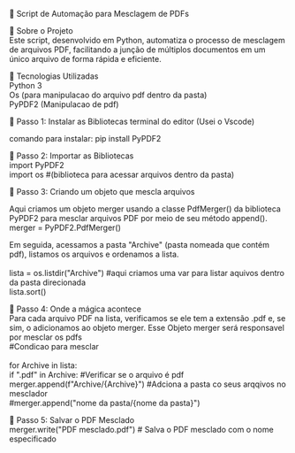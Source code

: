 📄 Script de Automação para Mesclagem de PDFs <br>

📌 Sobre o Projeto <br>
Este script, desenvolvido em Python, automatiza o processo de mesclagem de arquivos PDF, facilitando a junção de múltiplos documentos em um único arquivo de forma rápida e eficiente.

🚀 Tecnologias Utilizadas <br>
Python 3 <br>
Os (para manipulacao do arquivo pdf dentro da pasta) <br>
PyPDF2 (Manipulacao de pdf) <br> 

📝 Passo 1: Instalar as Bibliotecas terminal do editor (Usei o Vscode) <br>

  comando para instalar: pip install PyPDF2 <br>

📝 Passo 2: Importar as Bibliotecas<br>
    import PyPDF2 <br>
    import os #(biblioteca para acessar arquivos dentro da pasta)<br>

📝 Passo 3: Criando um objeto que mescla arquivos<br>

   Aqui criamos um objeto merger usando a classe PdfMerger() da biblioteca PyPDF2 para mesclar arquivos PDF por meio de seu método append().<br>
      merger = PyPDF2.PdfMerger()<br>
   
   Em seguida, acessamos a pasta "Archive" (pasta nomeada que contém pdf), listamos os arquivos e ordenamos a lista. <br> <br>
      lista = os.listdir("Archive") #aqui criamos uma var para listar aquivos dentro da pasta direcionada <br>
      lista.sort()<br>
      
📝 Passo 4: Onde a mágica acontece<br>
 Para cada arquivo PDF na lista, verificamos se ele tem a extensão .pdf e, se sim, o adicionamos ao objeto merger. Esse Objeto merger será responsavel por mesclar os pdfs <br>
   #Condicao para mesclar <br> <br>
        for Archive in lista: <br>
          if ".pdf" in Archive:   #Verificar se o arquivo é pdf <br>
          merger.append(f"Archive/{Archive}")  #Adciona a pasta co seus arqqivos no mesclador <br>
          #merger.append("nome da pasta/{nome da pasta}")<br>

📝 Passo 5: Salvar o PDF Mesclado <br>
   merger.write("PDF mesclado.pdf") # Salva o PDF mesclado com o nome especificado <br>
